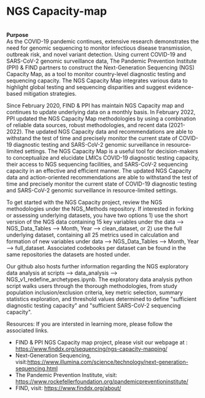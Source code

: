 # NGS Capacity-map
 
<br><b> Purpose</b>
<br> As the COVID-19 pandemic continues, extensive research demonstrates the need for genomic sequencing to monitor  infectious disease transmission, outbreak risk, and novel variant detection. Using current COVID-19 and SARS-CoV-2 genomic surveillance data, The Pandemic Prevention Institute (PPI) & FIND partners to construct the Next-Generation Sequencing (NGS) Capacity Map, as a tool to monitor country-level diagnostic testing and sequencing capacity. The NGS Capacity Map integrates various data to highlight global testing and sequencing disparities and suggest evidence-based mitigation strategies. 
 
Since February 2020, FIND & PPI has maintain NGS Capacity map and continues to update underlying data on a monthly basis. In February 2022, PPI updated the NGS Capacity Map methodologies by using a combination of reliable data sources, robust methodologies, and recent data (2021-2022). The updated NGS Capacity data and recommendations are able to withstand the test of time and precisely monitor the current state of COVID-19 diagnostic testing and SARS-CoV-2 genomic surveillance in resource-limited settings.  The NGS Capacity Map is a useful tool for decision-makers to conceptualize and elucidate LMICs COVID-19 diagnostic testing capacity, their access to NGS sequencing facilities, and SARS-CoV-2 sequencing capacity in an effective and efficient manner. The updated NGS Capacity data and action-oriented recommendations are able to withstand the test of time and precisely monitor the current state of COVID-19 diagnostic testing and SARS-CoV-2 genomic surveillance in resource-limited settings.

To get started with the NGS Capacity project, review the NGS methodologies under the NGS_Methods repository. If interested in forking or assessing underlying datasets, you have two options 1) use the short version of the NGS data containing 15 key variables under the data --> NGS_Data_Tables --> Month, Year --> clean_dataset, or 2) use the full underlying dataset, containing all 25 metrics used in calculation and formation of new variables under data --> NGS_Data_Tables --> Month, Year --> full_dataset. Associated codebooks per dataset can be found in the same repositories the datasets are hosted under.

Our github also hosts further information regarding the NGS exploratory data analysis at scripts --> data_analysis --> NGS_v1_redefine_archetypes.ipynb. The exploratory data analysis python script walks users through the thorough methodologies, from study population inclusion/exclusion criteria, key metric selection, summary statistics exploration, and threshold values determined to define "sufficient diagnostic testing capacity" and "sufficient SARS-CoV-2 sequencing capacity".

Resources:
If you are intersted in learning more, please follow the associated links.
- FIND & PPI NGS Capacity map project, please visit our webpage at : https://www.finddx.org/sequencing/ngs-capacity-mapping/
- Next-Generation Sequencing, visit:https://www.illumina.com/science/technology/next-generation-sequencing.html
- The Pandemic Prevention Institute, visit: https://www.rockefellerfoundation.org/pandemicpreventioninstitute/
- FIND, visit: https://www.finddx.org/about/


